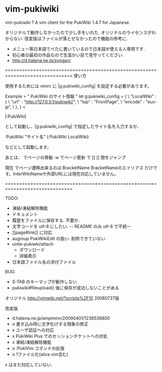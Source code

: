 vim-pukiwiki
============

vim-pukiwiki ? A vim client for the PukiWiki 1.4.7 for Japanese.

オリジナルで動作しなかったので少し手をいれた.
オリジナルのライセンスがわからない.
改変版はファイルが落とせなかったので機能の参考に.

- メニュー等日本語でべたに書いているので日本語が使える人専用です.
- 初心者の最初の作品なので生温かい目で見守ってください.
- http://d.hatena.ne.jp/syngan/

==============================================================================
使い方

使用するためには vimrc に |g:pukiwiki_config| を設定する必要があります。

Example >
	" PukiWiki のサイト情報 "
	let g:pukiwiki_config = {
	\	"LocalWiki" : {
	\		"url" : "http://127.0.0.1/pukiwiki/",
	\		"top" : "FrontPage",
	\		"encode" : "euc-jp",
	\	},
	\}
<

|:PukiWiki|

として起動し、|g:pukiwiki_config| で指定したサイト名を入力するか、

:PukiWiki "サイト名"
(:PukiWiki LocalWiki)

などとして起動します。

あとは、
  <CR> でページの移動
  :w でページ更新
  <TAB> で [[ ]] 間をジャンプ

  現在 <CR> でページ遷移出来るのは
        BracketName
        BracketNameのエイリアス
  だけです。InterWikiNameや外部URLには現在対応していません。

==============================================================================

TODO:
  - 凍結/凍結解除機能
  - ドキュメント
  - 履歴をファイルに保存する. 不要か.
  - 文字コードを utf-8 にしたい.
  -- README のみ utf-8 で不統一
  - [[page#link]] に対応
  - augroup PukiWikiEdit の扱い. 削除できていない.
  - unite-pukiwki/attach
    - ダウンロード
    - 詳細表示
  - 日本語ファイル名の添付ファイル

BUG:
  - S-TAB のキーマップが動作しない.
  - pukiwiki#fileupload() 後に保存が成功しないことがある

オリジナル
  http://vimwiki.net/?scripts%2F10
  20080727版

改変版
  - d.hatena.ne.jp/ampmmn/20090401/1238536800
  - o 書き込み時に文字化けする現象の修正
  - x ユーザ認証への対応
  - x PukiWiki Plus でのセッションチケットへの対処
  - x 凍結/凍結解除機能
  - o :PukiVim コマンドの拡張
  - o 1ファイル化(alice.vim含む)

x はまだ対応していない.


